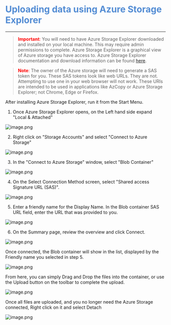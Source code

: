 # <span style="color:#548dd4;">**Uploading data using Azure Storage Explorer**</span>
---

> <span style="color: red">**Important**:</span> You will need to have Azure Storage Explorer downloaded and installed on your local machine. This may require admin permissions to complete. Azure Storage Explorer is a graphical view of Azure storage you have access to. Azure Storage Explorer documentation and download information can be found [here](https://docs.microsoft.com/en-us/azure/vs-azure-tools-storage-manage-with-storage-explorer?tabs=windows).

> <span style="color: red">**Note**:</span> The owner of the Azure storage will need to generate a SAS token for you. These SAS tokens look like web URLs. They are not. Attempting to use one in your web browser will not work. These URIs are intended to be used in applications like AzCopy or Azure Storage Explorer; not Chrome, Edge or Firefox. 

After installing Azure Storage Explorer, run it from the Start Menu. 
1. Once Azure Storage Explorer opens, on the Left hand side expand "Local & Attached"

 ![image.png](https://github.com/SeanGreenbaum/PubDocs/blob/main/UploadToAzureBlob/.attachments/image-45bf7bde-b618-4c46-a6e9-7c09c74b418a.png)

2. Right click on "Storage Accounts" and select "Connect to Azure Storage"

![image.png](https://github.com/SeanGreenbaum/PubDocs/blob/main/UploadToAzureBlob/.attachments/image-c75446b6-35e6-4136-ac5a-94fdd645c5a0.png)

3. In the "Connect to Azure Storage" window, select "Blob Container"

![image.png](https://github.com/SeanGreenbaum/PubDocs/blob/main/UploadToAzureBlob/.attachments/image-fff23401-a9ab-4128-8e4c-2f444ec8bed8.png)

4. On the Select Connection Method screen, select "Shared access Signature URL (SAS)".

![image.png](https://github.com/SeanGreenbaum/PubDocs/blob/main/UploadToAzureBlob/.attachments/image-97e152dc-6548-4f74-9e90-04186089c09a.png)

5. Enter a friendly name for the Display Name. In the Blob container SAS URL field, enter the URL that was provided to you.

![image.png](https://github.com/SeanGreenbaum/PubDocs/blob/main/UploadToAzureBlob/.attachments/image-fa22f77f-5e57-4973-a064-d806b7e599c3.png)

6. On the Summary page, review the overview and click Connect.

![image.png](https://github.com/SeanGreenbaum/PubDocs/blob/main/UploadToAzureBlob/.attachments/image-f11b2237-fc7c-4032-9228-45c54dc9dedc.png)

Once connected, the Blob container will show in the list, displayed by the Friendly name you selected in step 5.

![image.png](https://github.com/SeanGreenbaum/PubDocs/blob/main/UploadToAzureBlob/.attachments/image-a19a22e5-4aeb-4359-9f02-d461978f83dd.png)

From here, you can simply Drag and Drop the files into the container, or use the Upload button on the toolbar to complete the upload.

![image.png](https://github.com/SeanGreenbaum/PubDocs/blob/main/UploadToAzureBlob/.attachments/image-df3ac48c-a17a-4957-8e75-624d0fa14532.png)

Once all files are uploaded, and you no longer need the Azure Storage connected, Right click on it and select Detach

![image.png](https://github.com/SeanGreenbaum/PubDocs/blob/main/UploadToAzureBlob/.attachments/image-4967619c-af71-4882-93d2-f4199705746f.png)

